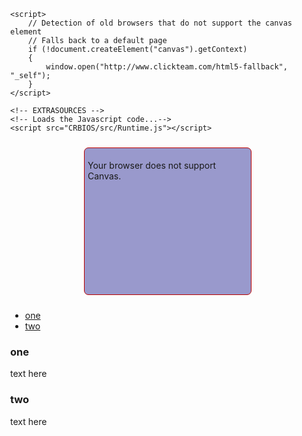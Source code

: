 <html lang="en">

<head>
<meta http-equiv="Content-Type" content="text/html; charset=UTF-8"/>
<meta name="viewport" content="width=device-width, initial-scale=1" />
<style type="text/css">
html {height: 100%;}
body {
	background-repeat: no-repeat;
	background-attachment: fixed;
	height: 100%;
	min-height: 100%;
	margin: 0;
}

}
#bloctxt {
	border-left-width: 5px;
	border-left-style: solid;
	border-left-color: #962300;
	padding-left: 10px;
	position: absolute;
	top:5%;
	left: 50%;
	width: 600px;
	margin-left: -260px
}
#wrapper {
	padding: 10px;
	margin: 0 auto;
}
#border {
	background-color: #99C;
	border: 1px solid #B90000;
	-webkit-border-radius: 7px;
	-moz-border-radius: 7px;
	border-radius: 7px;
	margin: 0 auto;
	padding: 5px;
	width:256px;
	height:224px;
}

#canvas {
	width:256px; 
	height:224px;
}

#MMFCanvas {
	-webkit-box-shadow:  0px 0px 4px 4px rgba(0, 0, 0, 0.25); 
    box-shadow:  0px 0px 4px 4px rgba(0, 0, 0, 0.25);
}

h3{ position:relative; }
h3 span{ position:absolute; top:-200px;}
</style>

	<script>
	   	// Detection of old browsers that do not support the canvas element
		// Falls back to a default page
	    if (!document.createElement("canvas").getContext)
	    {
			window.open("http://www.clickteam.com/html5-fallback", "_self");
		}
	</script>
	
  	<!-- EXTRASOURCES -->
	<!-- Loads the Javascript code...-->
  	<script src="CRBIOS/src/Runtime.js"></script>

</head>

<!-- This is where we create the Canvas element that will contain the application...-->
<body>
    <div id="wrapper">
	    <div id="border">
		    <div id="canvas">
			    <canvas id="MMFCanvas" width="256" height="224">
				    <p>Your browser does not support Canvas.</p>
			    </canvas>   
		    </div>
	    </div>
    </div>  
    <script>
        // RUNTIMESTART
        // This is where the HTML5 runtime is actually started
	    window.addEventListener("load", windowLoaded, false);
	    function windowLoaded()
	    {
		    // Calls the runtime
		    // First parameter : name of the canvas element
		    // Second parameter : path to the cch file. Images and sounds must lay beside this file
		    new Runtime("MMFCanvas", "CRBIOS/cyborgresistence/CRBIOS.cch");
	    }
        // RUNTIMESTARTEND
    </script>
   </body>
</html>



<ul>
<li><a href="#one">one</a></li>
<li><a href="#two">two</a></li>
</ul>

<h3><span id="one"></span>one</h3>
<p>text here</p>

<h3><span id="two"></span>two</h3>
<p>text here</p>
